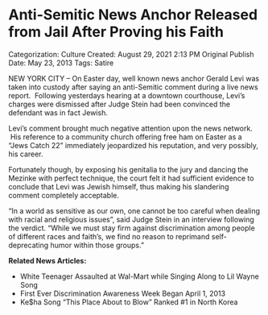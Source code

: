 # Anti-Semitic News Anchor Released from Jail After Proving his Faith

Categorization: Culture
Created: August 29, 2021 2:13 PM
Original Publish Date: May 23, 2013
Tags: Satire

NEW YORK CITY – On Easter day, well known news anchor Gerald Levi was taken into custody after saying an anti-Semitic comment during a live news report.  Following yesterdays hearing at a downtown courthouse, Levi’s charges were dismissed after Judge Stein had been convinced the defendant was in fact Jewish.

Levi’s comment brought much negative attention upon the news network.  His reference to a community church offering free ham on Easter as a “Jews Catch 22” immediately jeopardized his reputation, and very possibly, his career.

Fortunately though, by exposing his genitalia to the jury and dancing the Mezinke with perfect technique, the court felt it had sufficient evidence to conclude that Levi was Jewish himself, thus making his slandering comment completely acceptable.

“In a world as sensitive as our own, one cannot be too careful when dealing with racial and religious issues”, said Judge Stein in an interview following the verdict. “While we must stay firm against discrimination among people of different races and faith’s, we find no reason to reprimand self-deprecating humor within those groups.”

**Related News Articles:**

- White Teenager Assaulted at Wal-Mart while Singing Along to Lil Wayne Song
- First Ever Discrimination Awareness Week Began April 1, 2013
- Ke$ha Song “This Place About to Blow” Ranked #1 in North Korea